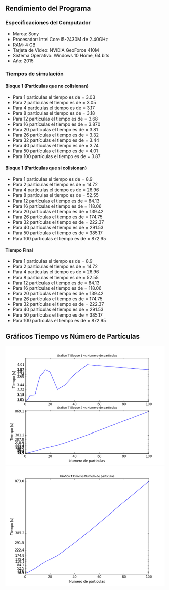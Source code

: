 ## Rendimiento del Programa 
### Especificaciones del Computador
- Marca: Sony
- Procesador: Intel Core i5-2430M de 2.40GHz
- RAM: 4 GB
- Tarjeta de Video: NVIDIA GeoForce 410M
- Sistema Operativo: Windows 10 Home, 64 bits
- Año: 2015

### Tiempos de simulación

#### Bloque 1 (Partículas que no colisionan)
- Para 1 partículas el tiempo es de = 3.03 
- Para 2 partículas el tiempo es de = 3.05 
- Para 4 partículas el tiempo es de = 3.17 
- Para 8 partículas el tiempo es de = 3.18 
- Para 12 partículas el tiempo es de = 3.68
- Para 16 partículas el tiempo es de = 3.870
- Para 20 partículas el tiempo es de = 3.81
- Para 26 partículas el tiempo es de = 3.32
- Para 32 partículas el tiempo es de = 3.44 
- Para 40 partículas el tiempo es de = 3.74 
- Para 50 partículas el tiempo es de = 4.01 
- Para 100 partículas el tiempo es de = 3.87 

#### Bloque 1 (Partículas que si colisionan)
- Para 1 partículas el tiempo es de = 8.9
- Para 2 partículas el tiempo es de = 14.72
- Para 4 partículas el tiempo es de = 26.96
- Para 8 partículas el tiempo es de = 52.55
- Para 12 partículas el tiempo es de = 84.13
- Para 16 partículas el tiempo es de = 118.06
- Para 20 partículas el tiempo es de = 139.42
- Para 26 partículas el tiempo es de = 174.75
- Para 32 partículas el tiempo es de = 222.37
- Para 40 partículas el tiempo es de = 291.53
- Para 50 partículas el tiempo es de = 385.17
- Para 100 partículas el tiempo es de = 872.95

#### Tiempo Final

- Para 1 partículas el tiempo es de = 8.9
- Para 2 partículas el tiempo es de = 14.72
- Para 4 partículas el tiempo es de = 26.96
- Para 8 partículas el tiempo es de = 52.55
- Para 12 partículas el tiempo es de = 84.13
- Para 16 partículas el tiempo es de = 118.06
- Para 20 partículas el tiempo es de = 139.42
- Para 26 partículas el tiempo es de = 174.75
- Para 32 partículas el tiempo es de = 222.37
- Para 40 partículas el tiempo es de = 291.53
- Para 50 partículas el tiempo es de = 385.17
- Para 100 partículas el tiempo es de = 872.95

## Gráficos Tiempo vs Número de Partículas

![](https://github.com/nicolasilvac/MCOC-Proyecto-2/blob/master/%5BEntrega%206%5D/%5BNicol%C3%A1s%20Silva%5D/Gr%C3%A1ficos/Grafico%20Tiempos%20Bloques.png)
![](https://github.com/nicolasilvac/MCOC-Proyecto-2/blob/master/%5BEntrega%206%5D/%5BNicol%C3%A1s%20Silva%5D/Gr%C3%A1ficos/Grafico%20Tiempo%20Final.png)


